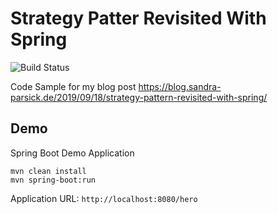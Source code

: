 # Strategy Patter Revisited With Spring

![Build Status](https://github.com/sparsick/strategy-pattern-revisited-spring/workflows/MavenBuild/badge.svg)


Code Sample for my blog post https://blog.sandra-parsick.de/2019/09/18/strategy-pattern-revisited-with-spring/


## Demo
Spring Boot Demo Application

```
mvn clean install
mvn spring-boot:run
```

Application URL: `http://localhost:8080/hero`
